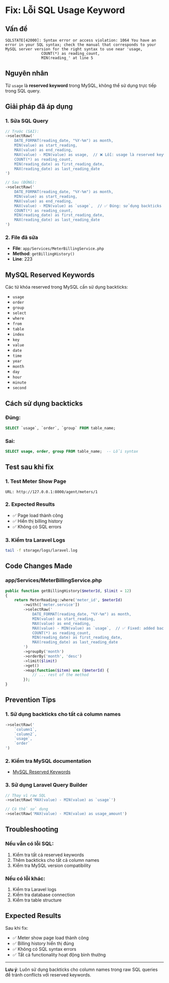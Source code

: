# Fix: Lỗi SQL Usage Keyword

## Vấn đề
```
SQLSTATE[42000]: Syntax error or access violation: 1064 You have an error in your SQL syntax; check the manual that corresponds to your MySQL server version for the right syntax to use near 'usage,
                COUNT(*) as reading_count,
                MIN(reading_' at line 5
```

## Nguyên nhân
Từ `usage` là **reserved keyword** trong MySQL, không thể sử dụng trực tiếp trong SQL query.

## Giải pháp đã áp dụng

### 1. Sửa SQL Query
```php
// Trước (SAI):
->selectRaw('
    DATE_FORMAT(reading_date, "%Y-%m") as month,
    MIN(value) as start_reading,
    MAX(value) as end_reading,
    MAX(value) - MIN(value) as usage,  // ❌ Lỗi: usage là reserved keyword
    COUNT(*) as reading_count,
    MIN(reading_date) as first_reading_date,
    MAX(reading_date) as last_reading_date
')

// Sau (ĐÚNG):
->selectRaw('
    DATE_FORMAT(reading_date, "%Y-%m") as month,
    MIN(value) as start_reading,
    MAX(value) as end_reading,
    MAX(value) - MIN(value) as `usage`,  // ✅ Đúng: sử dụng backticks
    COUNT(*) as reading_count,
    MIN(reading_date) as first_reading_date,
    MAX(reading_date) as last_reading_date
')
```

### 2. File đã sửa
- **File**: `app/Services/MeterBillingService.php`
- **Method**: `getBillingHistory()`
- **Line**: 223

## MySQL Reserved Keywords

Các từ khóa reserved trong MySQL cần sử dụng backticks:
- `usage`
- `order`
- `group`
- `select`
- `where`
- `from`
- `table`
- `index`
- `key`
- `value`
- `date`
- `time`
- `year`
- `month`
- `day`
- `hour`
- `minute`
- `second`

## Cách sử dụng backticks

### Đúng:
```sql
SELECT `usage`, `order`, `group` FROM table_name;
```

### Sai:
```sql
SELECT usage, order, group FROM table_name;  -- Lỗi syntax
```

## Test sau khi fix

### 1. Test Meter Show Page
```
URL: http://127.0.0.1:8000/agent/meters/1
```

### 2. Expected Results
- ✅ Page load thành công
- ✅ Hiển thị billing history
- ✅ Không có SQL errors

### 3. Kiểm tra Laravel Logs
```bash
tail -f storage/logs/laravel.log
```

## Code Changes Made

### app/Services/MeterBillingService.php
```php
public function getBillingHistory($meterId, $limit = 12)
{
    return MeterReading::where('meter_id', $meterId)
        ->with(['meter.service'])
        ->selectRaw('
            DATE_FORMAT(reading_date, "%Y-%m") as month,
            MIN(value) as start_reading,
            MAX(value) as end_reading,
            MAX(value) - MIN(value) as `usage`,  // ✅ Fixed: added backticks
            COUNT(*) as reading_count,
            MIN(reading_date) as first_reading_date,
            MAX(reading_date) as last_reading_date
        ')
        ->groupBy('month')
        ->orderBy('month', 'desc')
        ->limit($limit)
        ->get()
        ->map(function($item) use ($meterId) {
            // ... rest of the method
        });
}
```

## Prevention Tips

### 1. Sử dụng backticks cho tất cả column names
```php
->selectRaw('
    `column1`,
    `column2`,
    `usage`,
    `order`
')
```

### 2. Kiểm tra MySQL documentation
- [MySQL Reserved Keywords](https://dev.mysql.com/doc/refman/8.0/en/keywords.html)

### 3. Sử dụng Laravel Query Builder
```php
// Thay vì raw SQL
->selectRaw('MAX(value) - MIN(value) as `usage`')

// Có thể sử dụng
->selectRaw('MAX(value) - MIN(value) as usage_amount')
```

## Troubleshooting

### Nếu vẫn có lỗi SQL:
1. Kiểm tra tất cả reserved keywords
2. Thêm backticks cho tất cả column names
3. Kiểm tra MySQL version compatibility

### Nếu có lỗi khác:
1. Kiểm tra Laravel logs
2. Kiểm tra database connection
3. Kiểm tra table structure

## Expected Results

Sau khi fix:
- ✅ Meter show page load thành công
- ✅ Billing history hiển thị đúng
- ✅ Không có SQL syntax errors
- ✅ Tất cả functionality hoạt động bình thường

---

**Lưu ý**: Luôn sử dụng backticks cho column names trong raw SQL queries để tránh conflicts với reserved keywords.
